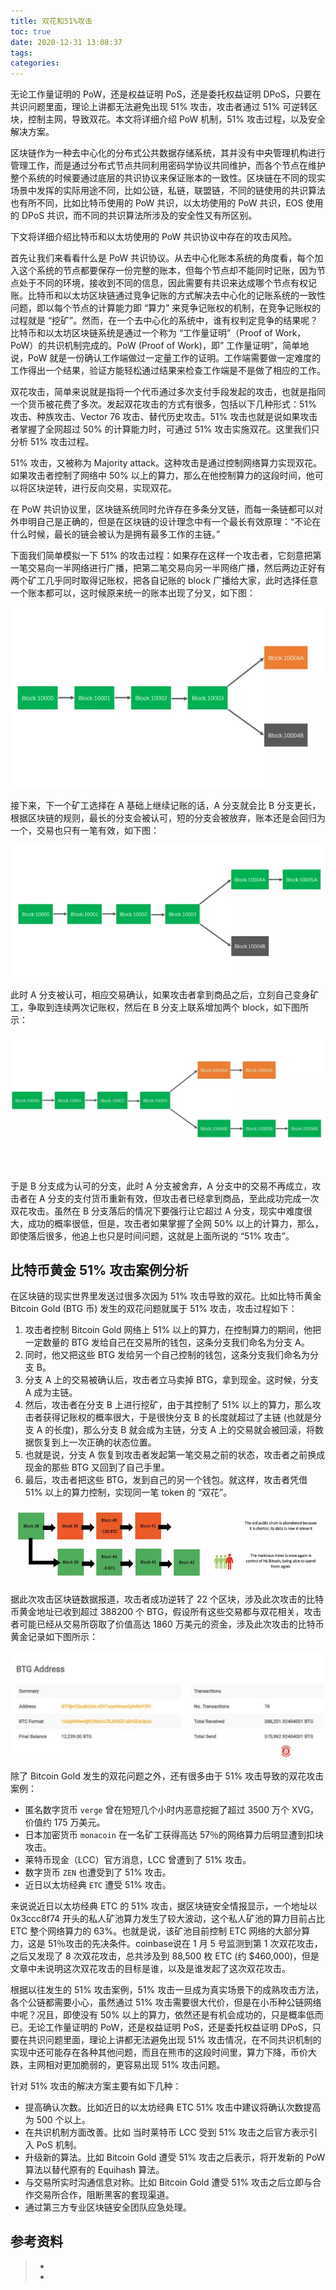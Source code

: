 ```yaml
---
title: 双花和51%攻击
toc: true
date: 2020-12-31 13:08:37
tags:
categories:
---
```


无论工作量证明的 PoW，还是权益证明 PoS，还是委托权益证明 DPoS，只要在共识问题里面，理论上讲都无法避免出现 51% 攻击，攻击者通过 51% 可逆转区块，控制主网，导致双花。本文将详细介绍 PoW 机制，51% 攻击过程，以及安全解决方案。

区块链作为一种去中心化的分布式公共数据存储系统，其并没有中央管理机构进行管理工作，而是通过分布式节点共同利用密码学协议共同维护，而各个节点在维护整个系统的时候要通过底层的共识协议来保证账本的一致性。区块链在不同的现实场景中发挥的实际用途不同，比如公链，私链，联盟链，不同的链使用的共识算法也有所不同，比如比特币使用的 PoW 共识，以太坊使用的 PoW 共识，EOS 使用的 DPoS 共识，而不同的共识算法所涉及的安全性又有所区别。

下文将详细介绍比特币和以太坊使用的 PoW 共识协议中存在的攻击风险。

首先让我们来看看什么是 PoW 共识协议。从去中心化账本系统的角度看，每个加入这个系统的节点都要保存一份完整的账本，但每个节点却不能同时记账，因为节点处于不同的环境，接收到不同的信息，因此需要有共识来达成哪个节点有权记账。比特币和以太坊区块链通过竞争记账的方式解决去中心化的记账系统的一致性问题，即以每个节点的计算能力即 “算力” 来竞争记账权的机制，在竞争记账权的过程就是 “挖矿”。然而，在一个去中心化的系统中，谁有权判定竞争的结果呢？比特币和以太坊区块链系统是通过一个称为 “工作量证明”（Proof of Work，PoW）的共识机制完成的。PoW (Proof of Work)，即” 工作量证明”，简单地说，PoW 就是一份确认工作端做过一定量工作的证明。工作端需要做一定难度的工作得出一个结果，验证方能轻松通过结果来检查工作端是不是做了相应的工作。

双花攻击，简单来说就是指将一个代币通过多次支付手段发起的攻击，也就是指同一个货币被花费了多次。发起双花攻击的方式有很多，包括以下几种形式：51% 攻击、种族攻击、Vector 76 攻击、替代历史攻击。51% 攻击也就是说如果攻击者掌握了全网超过 50% 的计算能力时，可通过 51% 攻击实施双花。这里我们只分析 51% 攻击过程。

51% 攻击，又被称为 Majority attack。这种攻击是通过控制网络算力实现双花。如果攻击者控制了网络中 50% 以上的算力，那么在他控制算力的这段时间，他可以将区块逆转，进行反向交易，实现双花。

在 PoW 共识协议里，区块链系统同时允许存在多条分叉链，而每一条链都可以对外申明自己是正确的，但是在区块链的设计理念中有一个最长有效原理：“不论在什么时候，最长的链会被认为是拥有最多工作的主链。”

下面我们简单模拟一下 51% 的攻击过程：如果存在这样一个攻击者，它刻意把第一笔交易向一半网络进行广播，把第二笔交易向另一半网络广播，然后两边正好有两个矿工几乎同时取得记账权，把各自记账的 block 广播给大家，此时选择任意一个账本都可以，这时候原来统一的账本出现了分叉，如下图：

![](双花和51攻击/01.png)

接下来，下一个矿工选择在 A 基础上继续记账的话，A 分支就会比 B 分支更长，根据区块链的规则，最长的分支会被认可，短的分支会被放弃，账本还是会回归为一个，交易也只有一笔有效，如下图：

![](双花和51攻击/02.png)

此时 A 分支被认可，相应交易确认，如果攻击者拿到商品之后，立刻自己变身矿工，争取到连续两次记账权，然后在 B 分支上联系增加两个 block，如下图所示：

![](双花和51攻击/03.png)

于是 B 分支成为认可的分支，此时 A 分支被舍弃，A 分支中的交易不再成立，攻击者在 A 分支的支付货币重新有效，但攻击者已经拿到商品，至此成功完成一次双花攻击。虽然在 B 分支落后的情况下要强行让它超过 A 分支，现实中难度很大，成功的概率很低，但是，攻击者如果掌握了全网 50% 以上的计算力，那么，即使落后很多，他追上也只是时间问题，这就是上面所说的 “51% 攻击”。

## 比特币黄金 51% 攻击案例分析
在区块链的现实世界里发送过很多次因为 51% 攻击导致的双花。比如比特币黄金 Bitcoin Gold (BTG 币) 发生的双花问题就属于 51% 攻击，攻击过程如下：
1. 攻击者控制 Bitcoin Gold 网络上 51% 以上的算力，在控制算力的期间，他把一定数量的 BTG 发给自己在交易所的钱包，这条分支我们命名为分支 A。
2. 同时，他又把这些 BTG 发给另一个自己控制的钱包，这条分支我们命名为分支 B。
3. 分支 A 上的交易被确认后，攻击者立马卖掉 BTG，拿到现金。这时候，分支 A 成为主链。
4. 然后，攻击者在分支 B 上进行挖矿，由于其控制了 51% 以上的算力，那么攻击者获得记账权的概率很大，于是很快分支 B 的长度就超过了主链 (也就是分支 A 的长度)，那么分支 B 就会成为主链，分支 A 上的交易就会被回滚，将数据恢复到上一次正确的状态位置。
5. 也就是说，分支 A 恢复到攻击者发起第一笔交易之前的状态，攻击者之前换成现金的那些 BTG 又回到了自己手里。
6. 最后，攻击者把这些 BTG，发到自己的另一个钱包。就这样，攻击者凭借 51% 以上的算力控制，实现同一笔 token 的 “双花”。

![](双花和51攻击/04.png)

据此次攻击区块链数据报道，攻击者成功逆转了 22 个区块，涉及此次攻击的比特币黄金地址已收到超过 388200 个 BTG，假设所有这些交易都与双花相关，攻击者可能已经从交易所窃取了价值高达 1860 万美元的资金，涉及此次攻击的比特币黄金记录如下图所示：

![](双花和51攻击/05.png)

除了 Bitcoin Gold 发生的双花问题之外，还有很多由于 51% 攻击导致的双花攻击案例：

- 匿名数字货币 `verge` 曾在短短几个小时内恶意挖掘了超过 3500 万个 XVG，价值约 175 万美元。
- 日本加密货币 `monacoin` 在一名矿工获得高达 57％的网络算力后明显遭到扣块攻击。
- 莱特币现金（LCC）官方消息，LCC 曾遭到了 51% 攻击。
- 数字货币 `ZEN` 也遭受到了 51% 攻击。
- 近日以太坊经典 `ETC` 遭受 51% 攻击。

来说说近日以太坊经典 ETC 的 51% 攻击，据区块链安全情报显示，一个地址以 0x3ccc8f74 开头的私人矿池算力发生了较大波动，这个私人矿池的算力目前占比 ETC 整个网络算力的 63%。也就是说，该矿池目前控制 ETC 网络的大部分算力，这是 51％攻击的先决条件。coinbase说在 1 月 5 号监测到第 1 次双花攻击，之后又发现了 8 次双花攻击，总共涉及到 88,500 枚 ETC (约 $460,000)，但是文章中未说明这次双花攻击的目标是谁，以及是谁发起了这次双花攻击。

根据以往发生的 51% 攻击案例，51% 攻击一旦成为真实场景下的成熟攻击方法，各个公链都需要小心，虽然通过 51% 攻击需要很大代价，但是在小币种公链网络中呢？况且，即使没有 50% 以上的算力，依然还是有机会成功的，只是概率低而已。无论工作量证明的 PoW，还是权益证明 PoS，还是委托权益证明 DPoS，只要在共识问题里面，理论上讲都无法避免出现 51% 攻击情况，在不同共识机制的实现中还可能存在各种其他问题，而且在熊市的这段时间里，算力下降，币价大跌，主网相对更加脆弱的，更容易出现 51% 攻击问题。

针对 51% 攻击的解决方案主要有如下几种：

- 提高确认次数。比如近日的以太坊经典 ETC 51% 攻击中建议将确认次数提高为 500 个以上。
- 在共识机制方面改善。比如 当时莱特币 LCC 受到 51% 攻击之后官方表示引入 PoS 机制。
- 升级新的算法。比如 Bitcoin Gold 遭受 51% 攻击之后表示，将开发新的 PoW 算法以替代原有的 Equihash 算法。
- 与交易所实时沟通信息对称。比如 Bitcoin Gold 遭受 51% 攻击之后立即与合作交易所合作，阻断黑客的套现渠道。
- 通过第三方专业区块链安全团队应急处理。

## 参考资料
> - []()
> - []()
